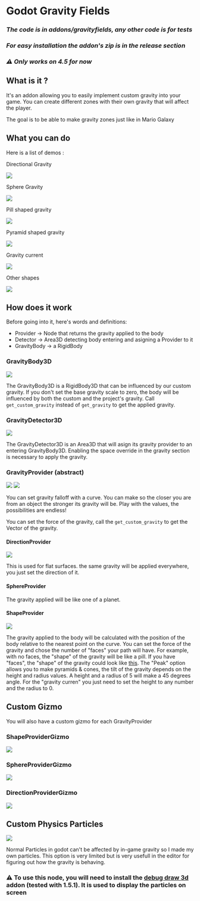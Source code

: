 # Godot Gravity Fields
### ***The code is in addons/gravityfields, any other code is for tests***

### ***For easy installation the addon's zip is in the release section***

### ***⚠️ Only works on 4.5 for now***

## What is it ?
It's an addon allowing you to easily implement custom gravity into your game.
You can create different zones with their own gravity that will affect the player.

The goal is to be able to make gravity zones just like in Mario Galaxy


## What you can do
Here is a list of demos :

Directional Gravity

![](media/directional.gif)

Sphere Gravity

![](media/Sphere.gif)

Pill shaped gravity

![](media/pill.gif)

Pyramid shaped gravity

![](media/pyramid.gif)

Gravity current

![](media/current.gif)

Other shapes

![](media/other.gif)


## How does it work
Before going into it, here's words and definitions:
- Provider -> Node that returns the gravity applied to the body
- Detector -> Area3D detecting body entering and asigning a Provider to it
- GravityBody -> a RigidBody

### GravityBody3D
![](media/gravitybody.png)

The GravityBody3D is a RigidBody3D that can be influenced by our custom gravity. If you don't set the base gravity scale to zero, the body will be influenced by both the custom and the project's gravity. Call `get_custom_gravity` instead of `get_gravity` to get the applied gravity.

### GravityDetector3D
![](media/gravitydetector.png)

The GravityDetector3D is an Area3D that will asign its gravity provider to an entering GravityBody3D. Enabling the space override in the gravity section is necessary to apply the gravity.

### GravityProvider (abstract)
![](media/gravityprovider.png)
![](media/falloff.gif)

You can set gravity falloff with a curve. You can make so the closer you are from an object the stronger its gravity will be. Play with the values, the possibilities are endless!

You can set the force of the gravity, call the `get_custom_gravity` to get the Vector of the gravity.

#### DirectionProvider
![](media/directionprovider.png)

This is used for flat surfaces. the same gravity will be applied everywhere, you just set the direction of it.

#### SphereProvider

The gravity applied will be like one of a planet.

#### ShapeProvider
![](media/shapeprovider.png)

The gravity applied to the body will be calculated with the position of the body relative to the nearest point on the curve. You can set the force of the gravity and chose the number of "faces" your path will have. For example, with no faces, the "shape" of the gravity will be like a pill. If you have "faces", the "shape" of the gravity could look like [this](#gpath3d). The "Peak" option allows you to make pyramids & cones, the tilt of the gravity depends on the height and radius values. A height and a radius of 5 will make a 45 degrees angle. For the "gravity curren" you just need to set the height to any number and the radius to 0.

## Custom Gizmo
You will also have a custom gizmo for each GravityProvider

### ShapeProviderGizmo
![](media/shapeGizmo.png)

### SphereProviderGizmo
![](media/sphereGizmo.png)

### DirectionProviderGizmo
![](media/directionGizmo.png)

## Custom Physics Particles
![](media/particles.gif)

Normal Particles in godot can't be affected by in-game gravity so I made my own particles. This option is very limited but is very usefull in the editor for figuring out how the gravity is behaving.

### ⚠️ To use this node, you will need to install the [debug draw 3d](https://github.com/DmitriySalnikov/godot_debug_draw_3d) addon (tested with 1.5.1). It is used to display the particles on screen